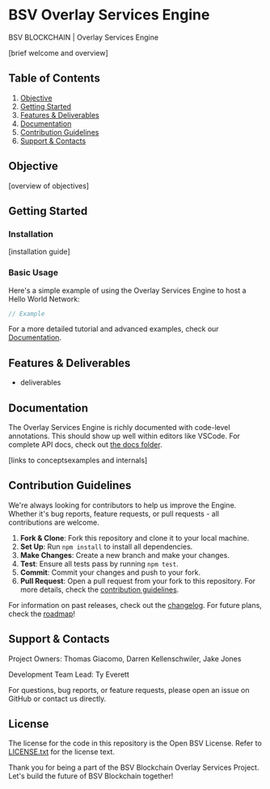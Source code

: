 # BSV Overlay Services Engine

BSV BLOCKCHAIN | Overlay Services Engine

[brief welcome and overview]

## Table of Contents

1. [Objective](#objective)
2. [Getting Started](#getting-started)
3. [Features & Deliverables](#features--deliverables)
4. [Documentation](#documentation)
5. [Contribution Guidelines](#contribution-guidelines)
6. [Support & Contacts](#support--contacts)

## Objective

[overview of objectives]

## Getting Started

### Installation

[installation guide]

### Basic Usage

Here's a simple example of using the Overlay Services Engine to host a Hello World Network:

```typescript
// Example
```

For a more detailed tutorial and advanced examples, check our [Documentation](#documentation).

## Features & Deliverables

- deliverables

## Documentation

The Overlay Services Engine is richly documented with code-level annotations. This should show up well within editors like VSCode. For complete API docs, check out [the docs folder](./docs).

[links to conceptsexamples and internals]

## Contribution Guidelines

We're always looking for contributors to help us improve the Engine. Whether it's bug reports, feature requests, or pull requests - all contributions are welcome.

1. **Fork & Clone**: Fork this repository and clone it to your local machine.
2. **Set Up**: Run `npm install` to install all dependencies.
3. **Make Changes**: Create a new branch and make your changes.
4. **Test**: Ensure all tests pass by running `npm test`.
5. **Commit**: Commit your changes and push to your fork.
6. **Pull Request**: Open a pull request from your fork to this repository.
For more details, check the [contribution guidelines](./CONTRIBUTING.md).

For information on past releases, check out the [changelog](./CHANGELOG.md). For future plans, check the [roadmap](./ROADMAP.md)!

## Support & Contacts

Project Owners: Thomas Giacomo, Darren Kellenschwiler, Jake Jones

Development Team Lead: Ty Everett

For questions, bug reports, or feature requests, please open an issue on GitHub or contact us directly.

## License

The license for the code in this repository is the Open BSV License. Refer to [LICENSE.txt](./LICENSE.txt) for the license text.

Thank you for being a part of the BSV Blockchain Overlay Services Project. Let's build the future of BSV Blockchain together!
